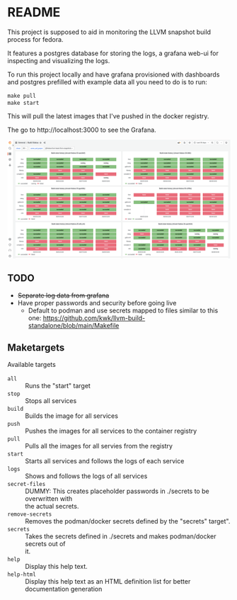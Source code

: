# README

This project is supposed to aid in monitoring the LLVM snapshot build process
for fedora.

It features a postgres database for storing the logs, a grafana web-ui for
inspecting and visualizing the logs.

To run this project locally and have grafana provisioned with dashboards and
postgres prefilled with example data all you need to do is to run:

```
make pull
make start
```

This will pull the latest images that I've pushed in the docker registry.

The go to http://localhost:3000 to see the Grafana.

![Build Status Dashboard](/media/images/build-status-dashboard.png)

## TODO

* ~~Separate log data from grafana~~
* Have proper passwords and security before going live
  * Default to podman and use secrets mapped to files similar to this one: https://github.com/kwk/llvm-build-standalone/blob/main/Makefile 

## Maketargets

Available targets
<dl>
<dt><code>all</code></dt><dd>Runs the "start" target</dd>
<dt><code>stop</code></dt><dd>Stops all services</dd>
<dt><code>build</code></dt><dd>Builds the image for all services</dd>
<dt><code>push</code></dt><dd>Pushes the images for all services to the container registry</dd>
<dt><code>pull</code></dt><dd>Pulls all the images for all servies from the registry</dd>
<dt><code>start</code></dt><dd>Starts all services and follows the logs of each service</dd>
<dt><code>logs</code></dt><dd>Shows and follows the logs of all services</dd>
<dt><code>secret-files</code></dt><dd>DUMMY: This creates placeholder passwords in ./secrets to be overwritten with<br/>
 the actual secrets.</dd>
<dt><code>remove-secrets</code></dt><dd>Removes the podman/docker secrets defined by the "secrets" target".</dd>
<dt><code>secrets</code></dt><dd>Takes the secrets defined in ./secrets and makes podman/docker secrets out of<br/>
 it.</dd>
<dt><code>help</code></dt><dd>Display this help text.</dd>
<dt><code>help-html</code></dt><dd>Display this help text as an HTML definition list for better documentation generation</dd>
</dl>

